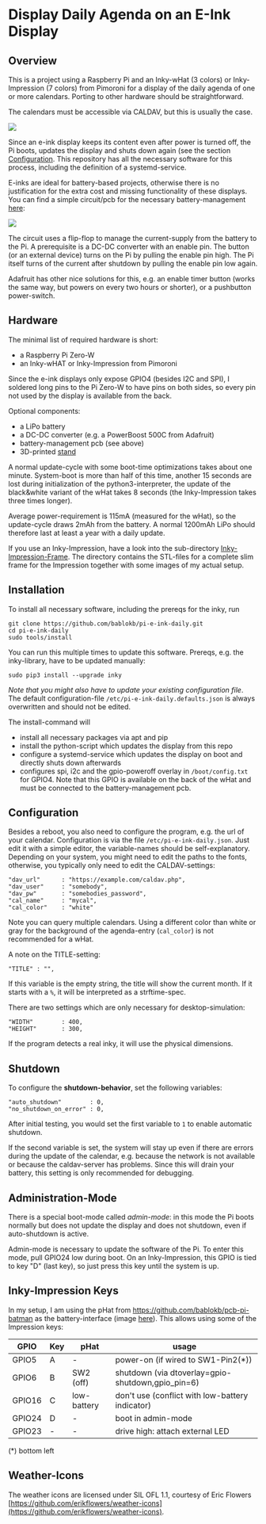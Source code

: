 Display Daily Agenda on an E-Ink Display
========================================


Overview
--------

This is a project using a Raspberry Pi and an Inky-wHat (3 colors) or
Inky-Impression (7 colors) from Pimoroni for a display of the daily
agenda of one or more calendars. Porting to other hardware should be
straightforward.

The calendars must be accessible via CALDAV, but this is usually the case.

![](calendar.jpg)

Since an e-ink display keeps its content even after power is turned off,
the Pi boots, updates the display and shuts down again (see the section
[Configuration](#Configuration "Configuration"). This repository has all
the necessary software for this process, including the definition of a
systemd-service.

E-inks are ideal for battery-based projects, otherwise there is no
justification for the extra cost and missing functionality of these displays.
You can find a simple circuit/pcb for the necessary battery-management
[here](https://github.com/bablokb/pcb-pi-batman):

![](min-pcb-3d.png)

The circuit uses a flip-flop to manage the current-supply from the battery
to the Pi. A prerequisite is a DC-DC converter with an enable pin. The
button (or an external device) turns on the Pi by pulling the enable pin high.
The Pi itself turns of the current after shutdown by pulling the enable
pin low again.

Adafruit has other nice solutions for this, e.g. an enable timer button
(works the same way, but powers on every two hours or shorter), or a
pushbutton power-switch.


Hardware
--------

The minimal list of required hardware is short:

  - a Raspberry Pi Zero-W
  - an Inky-wHAT or Inky-Impression from Pimoroni

Since the e-ink displays only expose GPIO4 (besides I2C and SPI), I
soldered long pins to the Pi Zero-W to have pins on both sides, so
every pin not used by the display is available from the back.

Optional components:

  - a LiPo battery
  - a DC-DC converter (e.g. a PowerBoost 500C from Adafruit)
  - battery-management pcb (see above)
  - 3D-printed [stand](https://www.tinkercad.com/things/f5TTT5WoGkW)

A normal update-cycle with some boot-time optimizations takes about one
minute. System-boot is more than half of this time, another 15 seconds are lost
during initialization of the python3-interpreter, the update of the
black&white variant of the wHat takes 8 seconds (the Inky-Impression takes
three times longer).

Average power-requirement is 115mA (measured for the wHat), so the
update-cycle draws 2mAh from the battery. A normal 1200mAh LiPo should
therefore last at least a year with a daily update.

If you use an Inky-Impression, have a look into the sub-directory
[Inky-Impression-Frame](Inky-Impression-Frame/Readme.md).
The directory contains the STL-files for a complete slim frame
for the Impression together with some images of my actual setup.


Installation
------------

To install all necessary software, including the prereqs for the inky, run

    git clone https://github.com/bablokb/pi-e-ink-daily.git
    cd pi-e-ink-daily
    sudo tools/install

You can run this multiple times to update this software. Prereqs,
e.g. the inky-library, have to be updated manually:

    sudo pip3 install --upgrade inky

*Note that you might also have to update your existing configuration file*.
The default configuration-file `/etc/pi-e-ink-daily.defaults.json` is
always overwritten and should not be edited.

The install-command will

  - install all necessary packages via apt and pip
  - install the python-script which updates the display from this repo
  - configure a systemd-service which updates the display on boot
    and directly shuts down afterwards
  - configures spi, i2c and the gpio-poweroff overlay in `/boot/config.txt`
    for GPIO4.
    Note that this GPIO is available on the back of the wHat and must
    be connected to the battery-management pcb.


Configuration
-------------

Besides a reboot, you also need to configure the program, e.g. the url of
your calendar. Configuration is via the file `/etc/pi-e-ink-daily.json`.
Just edit it with a simple editor, the variable-names should be
self-explanatory. Depending on your system, you might need to edit the
paths to the fonts, otherwise, you typically only need to edit the
CALDAV-settings:

    "dav_url"      : "https://example.com/caldav.php",
    "dav_user"     : "somebody",
    "dav_pw"       : "somebodies_password",
    "cal_name"     : "mycal",
    "cal_color"    : "white"

Note you can query multiple calendars. Using a different color
than white or gray for the background of the agenda-entry (`cal_color`)
is not recommended for a wHat.

A note on the TITLE-setting:

    "TITLE" : "",

If this variable is the empty string, the title will show the current month.
If it starts with a `%`, it will be interpreted as a strftime-spec.

There are two settings which are only necessary for desktop-simulation:

    "WIDTH"        : 400,
    "HEIGHT"       : 300,

If the program detects a real inky, it will use the physical dimensions.


Shutdown
--------

To configure the __shutdown-behavior__, set the following variables:

    "auto_shutdown"        : 0,
    "no_shutdown_on_error" : 0,

After initial testing, you would set the first variable to `1` to enable
automatic shutdown.

If the second variable is set, the system will stay up even if there are
errors during the update of the calendar, e.g. because the network is not
available or because the caldav-server has problems. Since this will
drain your battery, this setting is only recommended for debugging.


Administration-Mode
-------------------

There is a special boot-mode called *admin-mode*: in this mode the Pi
boots normally but does not update the display and does not shutdown,
even if auto-shutdown is active.

Admin-mode is necessary to update the software of the Pi. To enter
this mode, pull GPIO24 low during boot. On an Inky-Impression, this
GPIO is tied to key "D" (last key), so just press this key until the
system is up.


Inky-Impression Keys
--------------------

In my setup, I am using the pHat from <https://github.com/bablokb/pcb-pi-batman>
as the battery-interface (image [here](Inky-Impression-Frame/pi-with-hat.jpg)).
This allows using some of the Impression keys:

|GPIO   | Key  | pHat        | usage
|-------|------|-------------|-------------------
|GPIO5  |  A   | -           | power-on (if wired to SW1-Pin2(*))
|GPIO6  |  B   | SW2 (off)   | shutdown (via dtoverlay=gpio-shutdown,gpio_pin=6)
|GPIO16 |  C   | low-battery | don't use (conflict with low-battery indicator)
|GPIO24 |  D   | -           | boot in admin-mode
|GPIO23 |  -   | -           | drive high: attach external LED

(*) bottom left


Weather-Icons
-------------

The weather icons are licensed under SIL OFL 1.1, courtesy of
Eric Flowers [https://github.com/erikflowers/weather-icons](https://github.com/erikflowers/weather-icons).
